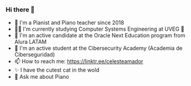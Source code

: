 ### Hi there 👋
- 🎹 I'm a Pianist and Piano teacher since 2018
- 👩‍💻 I'm currently studying Computer Systems Engineering at UVEG 🐨
- 🌱 I'm an active candidate at the Oracle Next Education program from Alura LATAM
- 👾 I'm an active student at the Cibersecurity Academy (Academia de Ciberseguridad)
- 📫 How to reach me: https://linktr.ee/celesteamador
- ✨ I have the cutest cat in the wold
- 💬 Ask me about Piano

<!--
**celesteamador/celesteamador** is a ✨ _special_ ✨ repository because its `README.md` (this file) appears on your GitHub profile.

Here are some ideas to get you started:

- 🔭 I’m currently working on ...
- 🌱 I’m currently learning ...
- 👯 I’m looking to collaborate on ...
- 🤔 I’m looking for help with ...
- 💬 Ask me about ...
- 📫 How to reach me: ...
- 😄 Pronouns: ...
- ⚡ Fun fact: ...
-->
